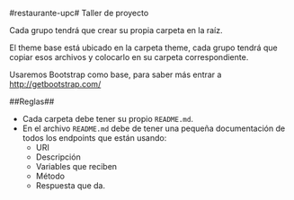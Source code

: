 #restaurante-upc#
Taller de proyecto

Cada grupo tendrá que crear su propia carpeta en la raíz.

El theme base está ubicado en la carpeta theme, cada grupo tendrá que copiar esos
archivos y colocarlo en su carpeta correspondiente.

Usaremos Bootstrap como base, para saber más entrar a http://getbootstrap.com/

##Reglas##

* Cada carpeta debe tener su propio ``README.md``.
* En el archivo ``README.md`` debe de tener una pequeña documentación de todos los endpoints que están usando:
  * URI
  * Descripción
  * Variables que reciben
  * Método
  * Respuesta que da.
